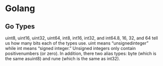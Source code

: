 # Golang

## Go Types

uint8, uint16, uint32, uint64, int8, int16, int32, and int64.8, 16, 32, and 64 tell us how many bits each of the types use. uint means “unsignedinteger” while int means “signed integer.” Unsigned integers only contain positivenumbers (or zero). In addition, there two alias types: byte (which is the same asuint8) and rune (which is the same as int32).
